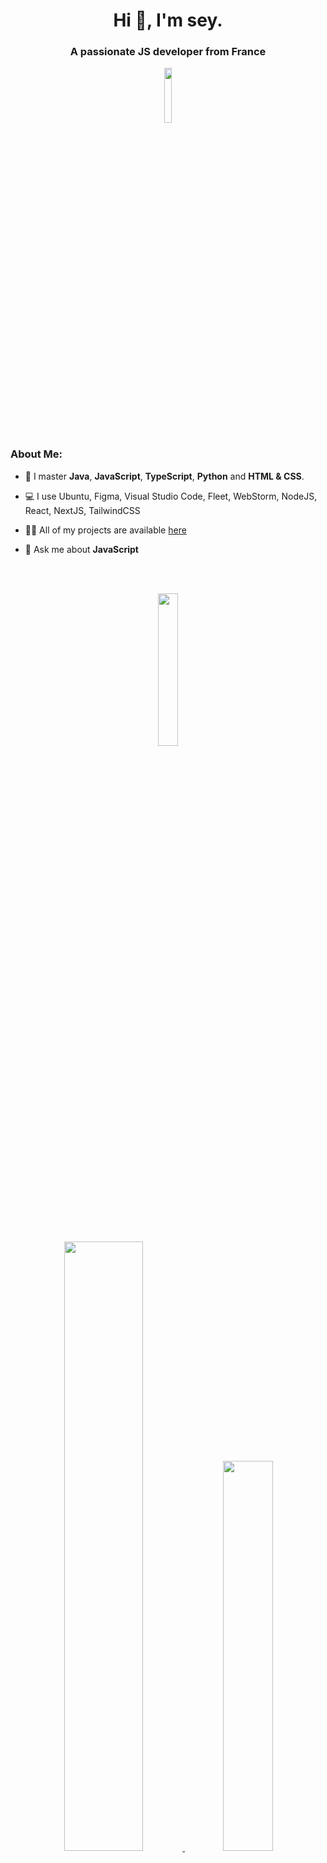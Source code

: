 <h1 align="center">Hi 👋, I'm sey.</h1>
<h3 align="center">A passionate JS developer from France</h3>


<div align="center">
  <a href="https://github.com/seyiooo"/>
  <img src="https://komarev.com/ghpvc/?username=seyiooo&label=Profile%20views&color=0e75b6&style=for-the-badge&color=7289da" width="15%"/>
  </a>
</div>

<h3>About Me:</h3>

- 🌱 I master **Java**, **JavaScript**, **TypeScript**, **Python** and **HTML & CSS**.

- 💻 I use Ubuntu, Figma, Visual Studio Code, Fleet, WebStorm, NodeJS, React, NextJS, TailwindCSS

- 👨‍💻 All of my projects are available [here](https://github.com/seyiooo?tab=repositories)

- 💬 Ask me about **JavaScript**

<br><br>

<div align="center">
  <a href="https://www.buymeacoffee.com/seyioo"/>
  <img href="https://www.buymeacoffee.com/seyioo" src="https://cdn.buymeacoffee.com/buttons/v2/default-yellow.png" width="25%"/>
</div>

<br><br>

<div align="center">
  <tr style="display:flex; justify-content: space-around">
    <td align="center" width="50%" style="margin: auto 0">
      <a href="https://github.com/seyiooo"/>
      <img src="https://github-readme-stats.vercel.app/api?username=seyiooo&count_private=true&show_icons=true&theme=discord_old_blurple&layout=compact&hide_title=true&count_private=true&include_all_commits=true&enable_animations=true&border_color=2f3136" width="50%"/>
    </td>
      <a href="https://github.com/seyiooo?tab=repositories"/>
      <td align="center" width="50%" style="margin-right: 40px;">
      <img src="https://github-readme-stats.vercel.app/api/top-langs/?username=seyiooo&theme=discord_old_blurple&langs_count=8&layout=compact&enable_animations=true&border_color=2f3136" width="40%"/>
    </td>
  </tr>
</div>

<div align="center">
  <a href="https://github.com/disbot-development/disbot"/>
  <img src="https://github-readme-stats.vercel.app/api/pin/?username=disbot-development&layout=compact&theme=discord_old_blurple&enable_animations=true&repo=disbot&border_color=2f3136"/>
</div>

<br><br>

<div align="center">
  <a href="https://discord.gg/YPW3ZNuKW5"/>
  <img src="https://lanyard.cnrad.dev/api/1218940758061617153"/>
</div>
